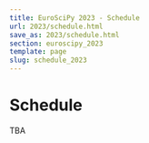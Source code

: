 ```yaml
---
title: EuroSciPy 2023 - Schedule
url: 2023/schedule.html
save_as: 2023/schedule.html
section: euroscipy_2023
template: page
slug: schedule_2023
---
```


# Schedule

TBA
